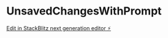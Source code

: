 # UnsavedChangesWithPrompt

[Edit in StackBlitz next generation editor ⚡️](https://stackblitz.com/~/github.com/AshokKumarAlapati/UnsavedChangesWithPrompt)